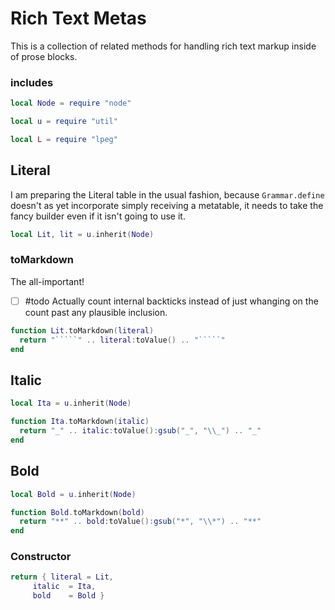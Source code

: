 # Rich Text Metas


  This is a collection of related methods for handling rich text markup
inside of prose blocks. 


### includes

```lua
local Node = require "node"

local u = require "util"

local L = require "lpeg"
```
## Literal

  I am preparing the Literal table in the usual fashion, because 
`````Grammar.define````` doesn't as yet incorporate simply receiving a
metatable, it needs to take the fancy builder even if it isn't
going to use it. 

```lua
local Lit, lit = u.inherit(Node)
```
### toMarkdown

The all-important!


- [ ] #todo  Actually count internal backticks instead of just
             whanging on the count past any plausible inclusion.

```lua
function Lit.toMarkdown(literal)
  return "`````" .. literal:toValue() .. "`````"
end
```
## Italic

```lua
local Ita = u.inherit(Node)

function Ita.toMarkdown(italic)
  return "_" .. italic:toValue():gsub("_", "\\_") .. "_"
end
```
## Bold

```lua
local Bold = u.inherit(Node)

function Bold.toMarkdown(bold)
  return "**" .. bold:toValue():gsub("*", "\\*") .. "**"
end
```
### Constructor


```lua
return { literal = Lit, 
     italic  = Ita,
     bold    = Bold }
```
